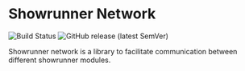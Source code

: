 # Showrunner Network

![Build Status](https://github.com/coderatparadise/showrunner-network/actions/workflows/build.yml/badge.svg)
![GitHub release (latest SemVer)](https://img.shields.io/github/v/release/coderatparadise/showrunner-network?label=Release)

Showrunner network is a library to facilitate communication between different showrunner modules.
